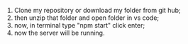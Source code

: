 1) Clone my repository or download my folder from git hub;
2) then unzip that folder and open folder in vs code;
3) now, in terminal type "npm start" click enter;
4) now the server will be running.
